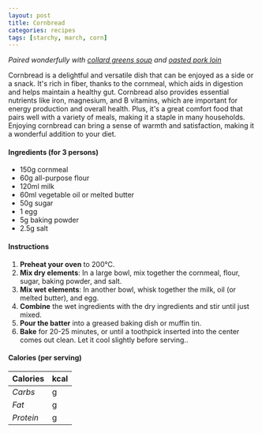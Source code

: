 ```yaml
---
layout: post
title: Cornbread
categories: recipes
tags: [starchy, march, corn]
---
```


*Paired wonderfully with <a href="/recipes/collard-greens-soup">collard greens soup</a> and <a href="/recipes/roasted-pork-loin">oasted pork loin</a>*

Cornbread is a delightful and versatile dish that can be enjoyed as a side or a snack. It's rich in fiber, thanks to the cornmeal, which aids in digestion and helps maintain a healthy gut. Cornbread also provides essential nutrients like iron, magnesium, and B vitamins, which are important for energy production and overall health. Plus, it's a great comfort food that pairs well with a variety of meals, making it a staple in many households. Enjoying cornbread can bring a sense of warmth and satisfaction, making it a wonderful addition to your diet.

#### Ingredients (for 3 persons)
- 150g cornmeal
- 60g all-purpose flour
- 120ml milk
- 60ml vegetable oil or melted butter
- 50g sugar
- 1 egg
- 5g baking powder
- 2.5g salt

#### Instructions

1. **Preheat your oven** to 200°C.
2. **Mix dry elements**:  In a large bowl, mix together the cornmeal, flour, sugar, baking powder, and salt.
3. **Mix wet elements**: In another bowl, whisk together the milk, oil (or melted butter), and egg.
4. **Combine** the wet ingredients with the dry ingredients and stir until just mixed.
5. **Pour the batter** into a greased baking dish or muffin tin.
6. **Bake** for 20-25 minutes, or until a toothpick inserted into the center comes out clean.
Let it cool slightly before serving..

#### Calories (per serving)

| **Calories** | kcal |
| ----------- | ----------- |
| *Carbs* | g |
| *Fat* | g |
| *Protein* | g |